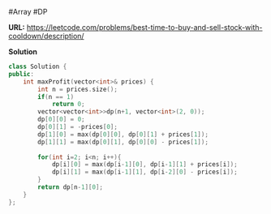 
#Array #DP 

**URL:** https://leetcode.com/problems/best-time-to-buy-and-sell-stock-with-cooldown/description/

**Solution**
```C++
class Solution {
public:
    int maxProfit(vector<int>& prices) {
        int n = prices.size();
        if(n == 1)
            return 0;
        vector<vector<int>>dp(n+1, vector<int>(2, 0));
        dp[0][0] = 0;
        dp[0][1] = -prices[0];
        dp[1][0] = max(dp[0][0], dp[0][1] + prices[1]);
        dp[1][1] = max(dp[0][1], dp[0][0] - prices[1]);
        
        for(int i=2; i<n; i++){
            dp[i][0] = max(dp[i-1][0], dp[i-1][1] + prices[i]);
            dp[i][1] = max(dp[i-1][1], dp[i-2][0] - prices[i]);
        }
        return dp[n-1][0]; 
    }
};
```